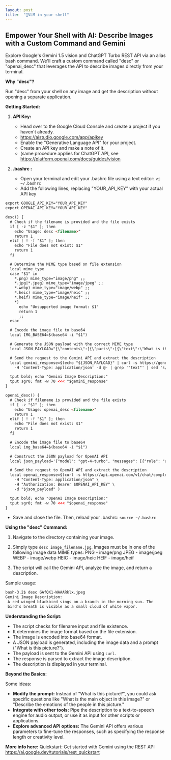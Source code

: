 ```yaml
---
layout: post
title:  "🚀VLM in your shell"
---
```



## Empower Your Shell with AI: Describe Images with a Custom Command and Gemini

Explore Google's Gemini 1.5 vision and ChatGPT Turbo REST API via an alias bash command. We'll craft a custom command called "desc" or "openai_desc" that leverages the API to describe images directly from your terminal.

**Why "desc"?**

Run "desc" from your shell on any image and get the description without opening a separate application.  

**Getting Started:**

1. **API Key:**
    - Head over to the Google Cloud Console and create a project if you haven't already.
    - https://aistudio.google.com/app/apikey
    - Enable the "Generative Language API" for your project.
    - Create an API key and make a note of it.
    - (same procedure applies for ChatGPT API, see https://platform.openai.com/docs/guides/vision 

2. **.bashrc :**
    - Open your terminal and edit your .bashrc file using a text editor: `vi ~/.bashrc`
    - Add the following lines, replacing "YOUR_API_KEY" with your actual API key

```html
export GOOGLE_API_KEY="YOUR_API_KEY"
export OPENAI_API_KEY="YOUR_API_KEY"

desc() {
  # Check if the filename is provided and the file exists
  if [ -z "$1" ]; then
    echo "Usage: desc <filename>"
    return 1
  elif [ ! -f "$1" ]; then
    echo "File does not exist: $1"
    return 1
  fi

  # Determine the MIME type based on file extension
  local mime_type
  case "$1" in
    *.png) mime_type="image/png" ;;
    *.jpg|*.jpeg) mime_type="image/jpeg" ;;
    *.webp) mime_type="image/webp" ;;
    *.heic) mime_type="image/heic" ;;
    *.heif) mime_type="image/heif" ;;
    *)
      echo "Unsupported image format: $1"
      return 1
      ;;
  esac

  # Encode the image file to base64
  local IMG_BASE64=$(base64 -i "$1")

  # Generate the JSON payload with the correct MIME type
  local JSON_PAYLOAD="{\"contents\":[{\"parts\":[{\"text\":\"What is this picture?\"},{\"inline_data\":{\"mime_type\":\"${mime_type}\",\"data\":\"${IMG_BASE64}\"}}]}]}"

  # Send the request to the Gemini API and extract the description
  local gemini_response=$(echo "${JSON_PAYLOAD}" | curl -s https://generativelanguage.googleapis.com/v1beta/models/gemini-pro-vision:generateContent?key=${GOOGLE_API_KEY} \
    -H 'Content-Type: application/json' -d @- | grep '"text"' | sed 's/.*: "\(.*\)".*/\1/' )

  tput bold; echo "Gemini Image Description:"
  tput sgr0; fmt -w 70 <<< "$gemini_response"
}

openai_desc() {
  # Check if filename is provided and the file exists
  if [ -z "$1" ]; then
    echo "Usage: openai_desc <filename>"
    return 1
  elif [ ! -f "$1" ]; then
    echo "File does not exist: $1"
    return 1
  fi

  # Encode the image file to base64
  local img_base64=$(base64 -i "$1")

  # Construct the JSON payload for OpenAI API
  local json_payload='{"model": "gpt-4-turbo", "messages": [{"role": "user", "content": [{"type": "text", "text": "What’s in this image?"}, {"type": "image", "image": {"base64": "'"$img_base64"'"}}]}]}'

  # Send the request to OpenAI API and extract the description
  local openai_response=$(curl -s https://api.openai.com/v1/chat/completions \
    -H "Content-Type: application/json" \
    -H "Authorization: Bearer $OPENAI_API_KEY" \
    -d "$json_payload" )

  tput bold; echo "OpenAI Image Description:"
  tput sgr0; fmt -w 70 <<< "$openai_response"
}
```

- Save and close the file. Then, reload your .bashrc: `source ~/.bashrc`

**Using the "desc" Command:**

1. Navigate to the directory containing your image.
2. Simply type `desc image_filename.jpg`.
Images must be in one of the following image data MIME types:
PNG - image/png
JPEG - image/jpeg
WEBP - image/webp
HEIC - image/heic
HEIF - image/heif

4. The script will call the Gemini API, analyze the image, and return a description.

Sample usage:
```html
bash-3.2$ desc GAfQK1-WAAARklx.jpeg 
Gemini Image Description:
 A red-winged blackbird sings on a branch in the morning sun. The
 bird's breath is visible as a small cloud of white vapor.
```

**Understanding the Script:**

* The script checks for filename input and file existence.
* It determines the image format based on the file extension.
* The image is encoded into base64 format.
* A JSON payload is generated, including the image data and a prompt ("What is this picture?").
* The payload is sent to the Gemini API using `curl`.
* The response is parsed to extract the image description.
* The description is displayed in your terminal. 

**Beyond the Basics:**

Some ideas:

* **Modify the prompt:**  Instead of "What is this picture?", you could ask specific questions like "What is the main object in this image?" or "Describe the emotions of the people in this picture."
* **Integrate with other tools:**  Pipe the description to a text-to-speech engine for audio output, or use it as input for other scripts or applications.
* **Explore advanced API options:** The Gemini API offers various parameters to fine-tune the responses, such as specifying the response length or creativity level. 

**More info here:**
Quickstart: Get started with Gemini using the REST API
https://ai.google.dev/tutorials/rest_quickstart


